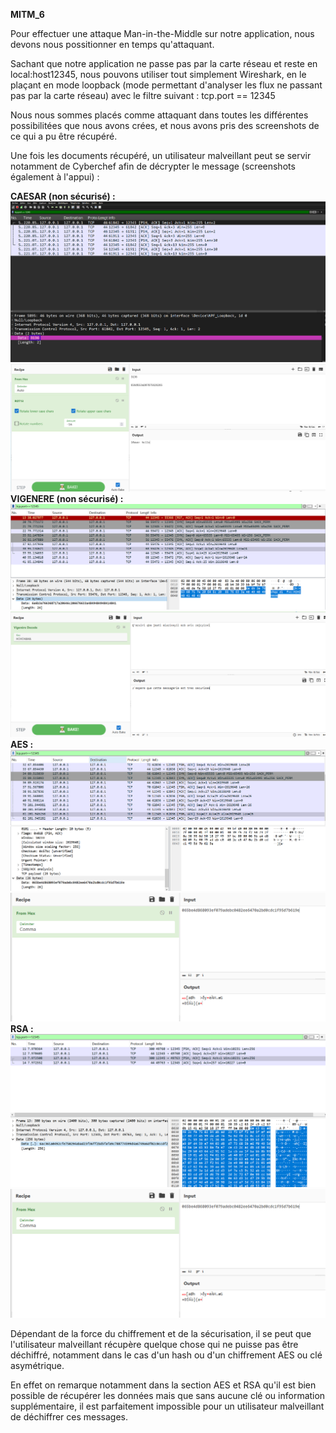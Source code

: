 **MITM_6**

Pour effectuer une attaque Man-in-the-Middle sur notre application, nous devons nous possitionner en temps qu'attaquant. 

Sachant que notre application ne passe pas par la carte réseau et reste en local:host12345, nous pouvons utiliser tout simplement Wireshark, en le plaçant en mode loopback (mode permettant d'analyser les flux ne passant pas par la carte réseau) avec le filtre suivant : tcp.port == 12345

Nous nous sommes placés comme attaquant dans toutes les différentes possibilitées que nous avons crées, et nous avons pris des screenshots de ce qui a pu être récupéré.

Une fois les documents récupéré, un utilisateur malveillant peut se servir notamment de Cyberchef afin de décrypter le message (screenshots également à l'appui) :

**CAESAR (non sécurisé) :** ![](Caesar_Wireshark.png) ![](Caesar_CyberChef.png)
**VIGENERE (non sécurisé) :**  ![](Vigenere_Wireshark.png) ![](Vigenere_CyberChef.png)
**AES :** ![](AES_Wireshark.png) ![](AES_CyberChef.png) 
**RSA :** ![](RSA_Wireshark.png) ![](AES_CyberChef.png) 

Dépendant de la force du chiffrement et de la sécurisation, il se peut que l'utilisateur malveillant récupère quelque chose qui ne puisse pas être déchiffré, notamment dans le cas d'un hash ou d'un chiffrement AES ou clé asymétrique. 

En effet on remarque notamment dans la section AES et RSA qu'il est bien possible de récupérer les données mais que sans aucune clé ou information supplémentaire, il est parfaitement impossible pour un utilisateur malveillant de déchiffrer ces messages.